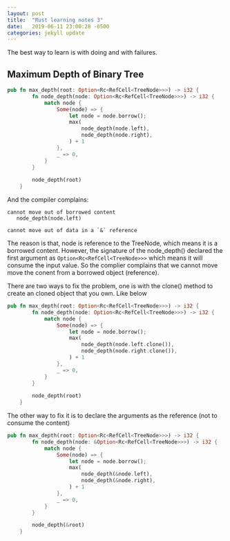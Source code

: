 ```yaml
---
layout: post
title:  "Rust learning notes 3"
date:   2019-06-11 23:00:28 -0500
categories: jekyll update
---
```


The best way to learn is with doing and with failures.

## Maximum Depth of Binary Tree

```rust
pub fn max_depth(root: Option<Rc<RefCell<TreeNode>>>) -> i32 {
        fn node_depth(node: Option<Rc<RefCell<TreeNode>>>) -> i32 {
            match node {
                Some(node) => {
                    let node = node.borrow();
                    max(
                        node_depth(node.left),
                        node_depth(node.right),
                    ) + 1
                },
                _ => 0,
            }
        }
        
        node_depth(root)
    }
```

And the compiler complains:

```
cannot move out of borrowed content 
   node_depth(node.left)

cannot move out of data in a `&` reference 
```

The reason is that, node is reference to the TreeNode, which means it is a borrowed content. However, the signature of the node_depth() declared the first argument as `Option<Rc<RefCell<TreeNode>>>` which means it will consume the input value. So the complier complains that we cannot move move the conent from a borrowed object (reference).

There are two ways to fix the problem, one is with the clone() method to create an cloned object that you own. Like below

```rust
pub fn max_depth(root: Option<Rc<RefCell<TreeNode>>>) -> i32 {
        fn node_depth(node: Option<Rc<RefCell<TreeNode>>>) -> i32 {
            match node {
                Some(node) => {
                    let node = node.borrow();
                    max(
                        node_depth(node.left.clone()),
                        node_depth(node.right.clone()),
                    ) + 1
                },
                _ => 0,
            }
        }
        
        node_depth(root)
    }
```

The other way to fix it is to declare the arguments as the reference (not to consume the content)

```rust
pub fn max_depth(root: Option<Rc<RefCell<TreeNode>>>) -> i32 {
        fn node_depth(node: &Option<Rc<RefCell<TreeNode>>>) -> i32 {
            match node {
                Some(node) => {
                    let node = node.borrow();
                    max(
                        node_depth(&node.left),
                        node_depth(&node.right),
                    ) + 1
                },
                _ => 0,
            }
        }

        node_depth(&root)
    }
```
